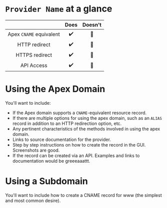 # `Provider Name` at a glance

 |   | Does | Doesn't |
 | :---: | :---: | :---: |
 | Apex `CNAME` equivalent | :heavy_check_mark: | :no_entry_sign: |
 | HTTP redirect | :heavy_check_mark: | :no_entry_sign: |
 | HTTPS redirect | :heavy_check_mark: | :no_entry_sign: |
 | API Access | :heavy_check_mark:| :no_entry_sign: |

# Using the Apex Domain

You'll want to include:
- If the Apex domain supports a `CNAME`-equivalent resource record.
- If there are multiple options for using the apex domain, such as an `ALIAS` record in addition to an HTTP redirection option, etc.
- Any pertinent characteristics of the methods involved in using the apex domain.
- Links to source documentation for the provider.
- Step by step instructions on how to create the record in the GUI. Screenshots are good.
- If the record can be created via an API. Examples and links to documentation would be greeeaaattt.

# Using a Subdomain

You'll want to include how to create a CNAME record for www (the simplest and most common desire).

